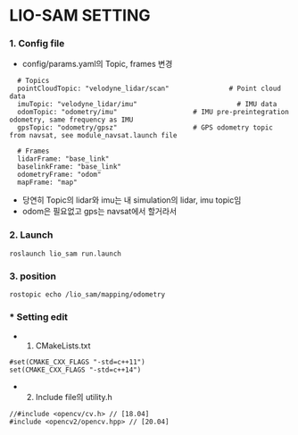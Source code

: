 LIO-SAM SETTING
===
### 1. Config file
- config/params.yaml의 Topic, frames 변경
```
  # Topics
  pointCloudTopic: "velodyne_lidar/scan"               # Point cloud data
  imuTopic: "velodyne_lidar/imu"                         # IMU data
  odomTopic: "odometry/imu"                   # IMU pre-preintegration odometry, same frequency as IMU
  gpsTopic: "odometry/gpsz"                   # GPS odometry topic from navsat, see module_navsat.launch file

  # Frames
  lidarFrame: "base_link"
  baselinkFrame: "base_link"
  odometryFrame: "odom"
  mapFrame: "map"
```

- 당연히 Topic의 lidar와 imu는 내 simulation의 lidar, imu topic임
- odom은 필요없고 gps는 navsat에서 할거라서 

### 2. Launch
```
roslaunch lio_sam run.launch
```

### 3. position
```
rostopic echo /lio_sam/mapping/odometry
```

### * Setting edit
- 1) CMakeLists.txt
```
#set(CMAKE_CXX_FLAGS "-std=c++11")
set(CMAKE_CXX_FLAGS "-std=c++14")
```
- 2) Include file의 utility.h
```
//#include <opencv/cv.h> // [18.04]
#include <opencv2/opencv.hpp> // [20.04]
```
